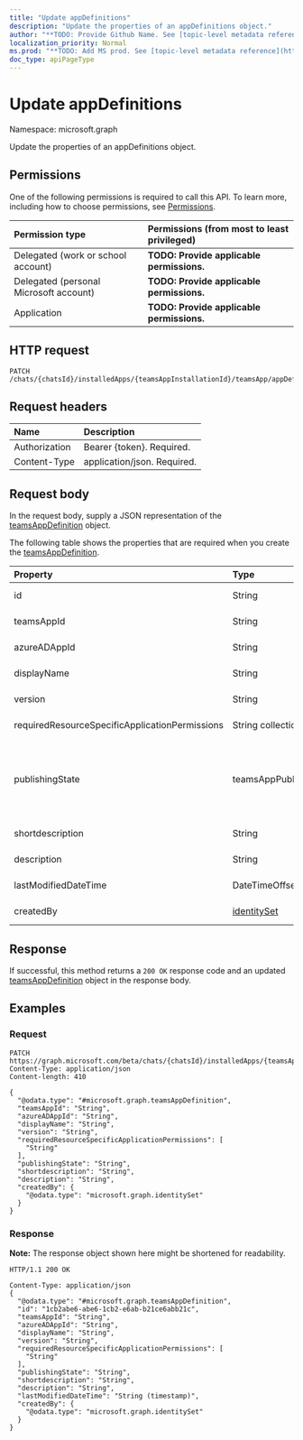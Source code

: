 ```yaml
---
title: "Update appDefinitions"
description: "Update the properties of an appDefinitions object."
author: "**TODO: Provide Github Name. See [topic-level metadata reference](https://msgo.azurewebsites.net/add/document/guidelines/metadata.html#topic-level-metadata)**"
localization_priority: Normal
ms.prod: "**TODO: Add MS prod. See [topic-level metadata reference](https://msgo.azurewebsites.net/add/document/guidelines/metadata.html#topic-level-metadata)**"
doc_type: apiPageType
---
```


# Update appDefinitions
Namespace: microsoft.graph

Update the properties of an appDefinitions object.

## Permissions
One of the following permissions is required to call this API. To learn more, including how to choose permissions, see [Permissions](/graph/permissions-reference).

|Permission type|Permissions (from most to least privileged)|
|:---|:---|
|Delegated (work or school account)|**TODO: Provide applicable permissions.**|
|Delegated (personal Microsoft account)|**TODO: Provide applicable permissions.**|
|Application|**TODO: Provide applicable permissions.**|

## HTTP request

<!-- {
  "blockType": "ignored"
}
-->
``` http
PATCH /chats/{chatsId}/installedApps/{teamsAppInstallationId}/teamsApp/appDefinitions
```

## Request headers
|Name|Description|
|:---|:---|
|Authorization|Bearer {token}. Required.|
|Content-Type|application/json. Required.|

## Request body
In the request body, supply a JSON representation of the [teamsAppDefinition](../resources/teamsappdefinition.md) object.

The following table shows the properties that are required when you create the [teamsAppDefinition](../resources/teamsappdefinition.md).

|Property|Type|Description|
|:---|:---|:---|
|id|String|**TODO: Add Description**|
|teamsAppId|String|**TODO: Add Description**|
|azureADAppId|String|**TODO: Add Description**|
|displayName|String|**TODO: Add Description**|
|version|String|**TODO: Add Description**|
|requiredResourceSpecificApplicationPermissions|String collection|**TODO: Add Description**|
|publishingState|teamsAppPublishingState|**TODO: Add Description**. Possible values are: `submitted`, `rejected`, `published`, `unknownFutureValue`.|
|shortdescription|String|**TODO: Add Description**|
|description|String|**TODO: Add Description**|
|lastModifiedDateTime|DateTimeOffset|**TODO: Add Description**|
|createdBy|[identitySet](../resources/identityset.md)|**TODO: Add Description**|



## Response

If successful, this method returns a `200 OK` response code and an updated [teamsAppDefinition](../resources/teamsappdefinition.md) object in the response body.

## Examples

### Request
<!-- {
  "blockType": "request",
  "name": "update_appdefinitions"
}
-->
``` http
PATCH https://graph.microsoft.com/beta/chats/{chatsId}/installedApps/{teamsAppInstallationId}/teamsApp/appDefinitions
Content-Type: application/json
Content-length: 410

{
  "@odata.type": "#microsoft.graph.teamsAppDefinition",
  "teamsAppId": "String",
  "azureADAppId": "String",
  "displayName": "String",
  "version": "String",
  "requiredResourceSpecificApplicationPermissions": [
    "String"
  ],
  "publishingState": "String",
  "shortdescription": "String",
  "description": "String",
  "createdBy": {
    "@odata.type": "microsoft.graph.identitySet"
  }
}
```


### Response
**Note:** The response object shown here might be shortened for readability.
<!-- {
  "blockType": "response",
  "truncated": true
}
-->
``` http
HTTP/1.1 200 OK

Content-Type: application/json
{
  "@odata.type": "#microsoft.graph.teamsAppDefinition",
  "id": "1cb2abe6-abe6-1cb2-e6ab-b21ce6abb21c",
  "teamsAppId": "String",
  "azureADAppId": "String",
  "displayName": "String",
  "version": "String",
  "requiredResourceSpecificApplicationPermissions": [
    "String"
  ],
  "publishingState": "String",
  "shortdescription": "String",
  "description": "String",
  "lastModifiedDateTime": "String (timestamp)",
  "createdBy": {
    "@odata.type": "microsoft.graph.identitySet"
  }
}
```

